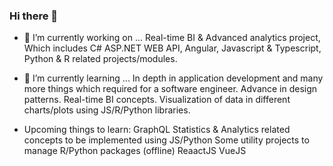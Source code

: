 ### Hi there 👋

<!--
**santhoshcse/santhoshcse** is a ✨ _special_ ✨ repository because its `README.md` (this file) appears on your GitHub profile.
-->

- 🔭 I’m currently working on ...
Real-time BI & Advanced analytics project,
Which includes C# ASP.NET WEB API, Angular, Javascript & Typescript, Python & R related projects/modules.

- 🌱 I’m currently learning ...
In depth in application development and many more things which required for a software engineer.
Advance in design patterns.
Real-time BI concepts.
Visualization of data in different charts/plots using JS/R/Python libraries.

- Upcoming things to learn:
GraphQL
Statistics & Analytics related concepts to be implemented using JS/Python
Some utility projects to manage R/Python packages (offline)
ReaactJS
VueJS
